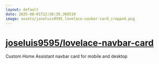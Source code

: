 ```yaml
---
layout: default
date: 2025-08-01T22:56:35.366519
image: assets/joseluis9595_lovelace-navbar-card_cropped.png
---
```


# [joseluis9595/lovelace-navbar-card](https://github.com/joseluis9595/lovelace-navbar-card)

Custom Home Assistant navbar card for mobile and desktop
